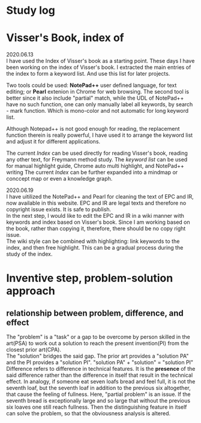 # Study log

# Visser's Book, index of
2020.06.13  
I have used the Index of Visser's book as a starting point. These days I have been working on the index of Visser's book.
I extracted the main entries of the index to form a keyword list. And use this list for later projects.

Two tools could be used: **NotePad++** user defined language, for text editing; or **Pearl** extenion in Chrome for web browsing.
The second tool is better since it also include "partial" match, while the UDL of NotePad++ have no such function, one can only manually label all keywords, by search - mark function. Which is mono-color and not automatic for long keyword list.

Although Notepad++ is not good enough for reading, the replacement function therein is really powerful, I have used it to arrange the keyword list and adjust it for different applications. 

The current *Index* can be used directly for reading Visser's book, reading any other text, for Freymann method study.
The *keyword list* can be used for manual highlight guide, Chrome auto multi highlight, and NotePad++ writing
The current *Index* can be further expanded into a mindmap or conccept map or even a knowledge graph.

2020.06.19  
I have uitilized the NotePad++ and Pearl for cleaning the text of EPC and IR, now available in this website.
EPC and IR are legal texts and therefore no copyright issue exists. It is safe to publish.  
In the next step, I would like to edit the EPC and IR in a wiki manner with keywords and index based on Visser's book.
Since I am working based on the book, rather than copying it, therefore, there should be no copy right issue.  
The wiki style can be combined with highlighting: link keywords to the index, and then free highlight. This can be a gradual process during the study of the index.  

# Inventive step, problem-solution approach
## relationship between problem, difference, and effect
The "problem" is a "task" or a gap to be overcome by person skilled in the art(PSA) to work out a solution to reach the present invention(PI) from the closest prior art(CPA).  
The "solution" bridges the said gap.  The prior art provides a "solution PA" and the PI provides a "solution PI". "solution PA" + "solution" = "solution PI"
Difference refers to difference in technical features. It is the **presence** of the said difference rather than the difference in itself that result in the technical effect. In analogy, if someone eat seven loafs bread and feel full, it is not the seventh loaf, but the seventh loaf in addition to the previous six altogether, that cause the feeling of fullness. Here, "partial problem" is an issue. If the seventh bread is exceptionally large and so large that without the previous six loaves one still reach fullness. Then the distinguishing feature in itself can solve the problem, so that the obviousness analysis is altered. 
